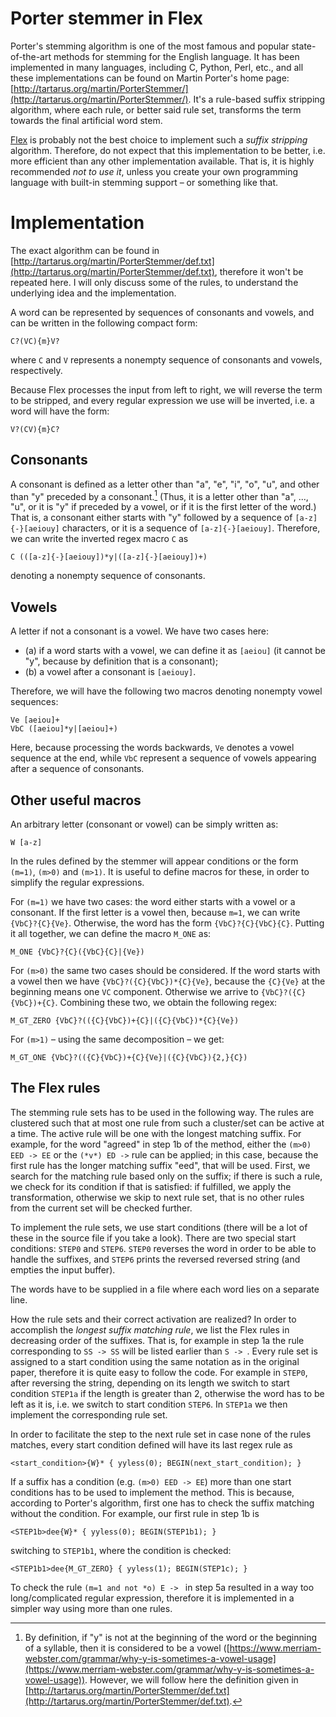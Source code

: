 # Porter stemmer in Flex

Porter's stemming algorithm is one of the most famous and popular 
state-of-the-art methods for stemming for the English language.
It has been implemented in many languages, including C, Python, Perl,
etc., and all these implementations can be found on Martin Porter's home page: [http://tartarus.org/martin/PorterStemmer/](http://tartarus.org/martin/PorterStemmer/). 
It's a rule-based suffix stripping algorithm, where each rule, or better said rule set, transforms the term towards the final artificial word stem.

[Flex](https://github.com/westes/flex) is probably not the best choice to implement such a *suffix stripping* algorithm.
Therefore, do not expect that this implementation to be better, i.e. more efficient
than any other implementation available. That is, it is highly recommended *not to use it*,
unless you create your own programming language with built-in stemming support &ndash; or something like that.

# Implementation

The exact algorithm can be found in [http://tartarus.org/martin/PorterStemmer/def.txt](http://tartarus.org/martin/PorterStemmer/def.txt), 
therefore it won't be repeated here. I will only discuss some of the rules, to understand the underlying idea and the implementation.

A word can be represented by sequences of consonants and vowels, and can be written
in the following compact form:
```
C?(VC){m}V?
```
where `C` and `V` represents a nonempty sequence of consonants and vowels, respectively.

Because Flex processes the input from left to right, we will reverse the term to be stripped, and
every regular expression we use will be inverted, i.e. a word will have the form:
```
V?(CV){m}C?
```

## Consonants

A consonant is defined as a letter other than "a", "e", "i", "o", "u", and 
other than "y" preceded by a consonant.[^1]
(Thus, it is a letter other than "a", ..., "u", or it is "y" if preceded by a vowel,
or if it is the first letter of the word.)
That is, a consonant either starts with "y" followed by a sequence of `[a-z]{-}[aeiouy]`
characters, or it is a sequence of `[a-z]{-}[aeiouy]`.
Therefore, we can write the inverted regex macro `C` as
```
C (([a-z]{-}[aeiouy])*y|([a-z]{-}[aeiouy])+)
```
denoting a nonempty sequence of consonants.

## Vowels

A letter if not a consonant is a vowel. We have two cases here:

- (a) if a word starts with a vowel, we can define it as `[aeiou]` (it cannot be "y", because
by definition that is a consonant);
- (b) a vowel after a consonant is `[aeiouy]`.

Therefore, we will have the following two macros denoting nonempty vowel sequences:
```
Ve [aeiou]+
VbC ([aeiou]*y|[aeiou]+)
```
Here, because processing the words backwards, `Ve` denotes a vowel sequence at the
end, while `VbC` represent a sequence of vowels appearing after a sequence of consonants.

## Other useful macros

An arbitrary letter (consonant or vowel) can be simply written as:
```
W [a-z]
```
In the rules defined by the stemmer will appear conditions or the form
`(m=1)`, `(m>0)` and `(m>1)`. It is useful to define
macros for these, in order to simplify the regular expressions.

For `(m=1)` we have two cases: the word either starts with a vowel or a consonant.
If the first letter is a vowel then, because `m=1`, we can write `{VbC}?{C}{Ve}`.
Otherwise, the word has the form `{VbC}?{C}{VbC}{C}`. Putting it all together, we can define the
macro `M_ONE` as:
```
M_ONE {VbC}?{C}({VbC}{C}|{Ve})
```

For `(m>0)` the same two cases should be considered. If the word starts with a vowel
then we have `{VbC}?({C}{VbC})*{C}{Ve}`, because the `{C}{Ve}` at the beginning
means one `VC` component. Otherwise we arrive to `{VbC}?({C}{VbC})+{C}`. Combining
these two, we obtain the following regex:
```
M_GT_ZERO {VbC}?(({C}{VbC})+{C}|({C}{VbC})*{C}{Ve})
```

For `(m>1)` &ndash; using the same decomposition &ndash; we get:
```
M_GT_ONE {VbC}?(({C}{VbC})+{C}{Ve}|({C}{VbC}){2,}{C})
```

## The Flex rules

The stemming rule sets has to be used in the following way.
The rules are clustered such that at most one rule from such a cluster/set
can be active at a time. The active rule will be one with the longest 
matching suffix. For example, for the word "agreed" in step 1b of the method,
either the `(m>0) EED -> EE` or the `(*v*) ED ->`
rule can be applied; in this case, because the first rule has the
longer matching suffix "eed", that will be used. First, we search for the matching
rule based only on the suffix; if there is such a rule, we check for its condition
if that is satisfied: if fulfilled, we apply the transformation, otherwise we skip to next
rule set, that is no other rules from the current set will be checked further.

To implement the rule sets, we use start conditions (there will be a lot of these in
the source file if you take a look). There are two special start conditions: `STEP0` and
`STEP6`. `STEP0` reverses the word in order to be able to handle the suffixes,
and `STEP6` prints the reversed reversed string (and empties the input buffer).

The words have to be supplied in a file where each word lies on a separate line.

How the rule sets and their correct activation are realized? In order to accomplish the 
*longest suffix matching rule*, we list the Flex rules in decreasing order of the
suffixes. That is, for example in step 1a the rule corresponding to `SS -> SS` 
will be listed earlier than `S -> `. Every rule set is assigned to a start condition 
using the same notation as in the original paper, therefore it is quite easy to follow the code.
For example in `STEP0`, after reversing the string, depending on its length we 
switch to start condition `STEP1a` if the length is greater than 2, otherwise the word
has to be left as it is, i.e. we switch to start condition `STEP6`. 
In `STEP1a` we then implement the corresponding rule set.

In order to facilitate the step to the next rule set in case none of the rules matches, 
every start condition defined will have its last regex rule as 
```
<start_condition>{W}* { yyless(0); BEGIN(next_start_condition); }
```

If a suffix has a condition (e.g. `(m>0) EED -> EE`) more than 
one start conditions has to be used to implement the method. This is because, according to Porter's
algorithm, first one has to check the suffix matching without the condition. 
For example, our first rule in step 1b is
```
<STEP1b>dee{W}* { yyless(0); BEGIN(STEP1b1); }
```
switching to `STEP1b1`, where the condition is checked:
```
<STEP1b1>dee{M_GT_ZERO} { yyless(1); BEGIN(STEP1c); }
```

To check the rule `(m=1 and not *o) E -> ` in step 5a 
resulted in a way too long/complicated regular expression, therefore it is
implemented in a simpler way using more than one rules.


[^1]: By definition, if "y" is not at the beginning of the word or the beginning of a syllable, then it is considered to be a vowel ([https://www.merriam-webster.com/grammar/why-y-is-sometimes-a-vowel-usage](https://www.merriam-webster.com/grammar/why-y-is-sometimes-a-vowel-usage)). However, we will follow here the definition given in [http://tartarus.org/martin/PorterStemmer/def.txt](http://tartarus.org/martin/PorterStemmer/def.txt).

